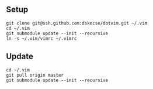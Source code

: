## Setup

    git clone git@ssh.github.com:dskecse/dotvim.git ~/.vim
    cd ~/.vim
    git submodule update --init --recursive
    ln -s ~/.vim/vimrc ~/.vimrc

## Update

    cd ~/.vim
    git pull origin master
    git submodule update --init --recursive
